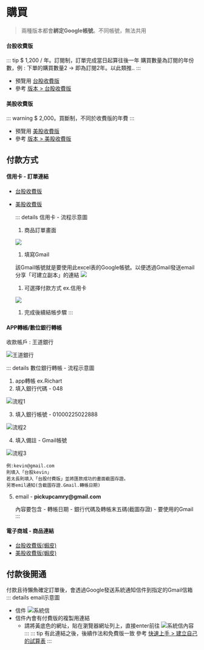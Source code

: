 # 購買

> 兩種版本都會**綁定Google帳號**。不同帳號，無法共用

#### 台股收費版

 ::: tip $ 1,200 / 年。訂閱制，訂單完成當日起算往後一年
 購買數量為訂閱的年份數，例 : 下單的購買數量2 → 即為訂閱2年。以此類推..
 :::
 - 預覽用 [台股收費版](https://docs.google.com/spreadsheets/d/1HQE6sgELw7jaiaUFFG-Rlf1bIdRpr4RNo1d43duKRr8)
 - 參考 [版本 > 台股收費版](../Version/%E6%94%B6%E8%B2%BB%E7%89%88.md)

#### 美股收費版

 ::: warning $ 2,000。買斷制，不同於收費版的年費
 :::
 - 預覽用 [美股收費版](https://docs.google.com/spreadsheets/d/1tRNgBzPeiY8uIptyv7b59INGh-3ffm-yWGMO9GR77ak)
 - 參考 [版本 > 美股收費版](../Version/%E7%BE%8E%E8%82%A1%E7%89%88.md)

## 付款方式

#### 信用卡 - 訂單連結

 - [台股收費版](https://cart.cashier.ecpay.com.tw/qp/ntY1)
 - [美股收費版](https://cart.cashier.ecpay.com.tw/qp/naqB)

   ::: details 信用卡 - 流程示意圖
   1. 商品訂單畫面

   ![](../../.vuepress/public/images/進階功能_信用卡付款_流程1.jpg)

   1. 填寫Gmail

    該Gmail帳號就是要使用此excel表的Google帳號。以便透過Gmail發送email分享「可建立副本」的連結
   ![](../../.vuepress/public/images/進階功能_信用卡付款_流程2.jpg)
   
   1. 可選擇付款方式 ex.信用卡

   ![](../../.vuepress/public/images/進階功能_信用卡付款_流程3.jpg)

   1. 完成後續結帳步驟
   :::

#### APP轉帳/數位銀行轉帳

  收款帳戶 : 王道銀行

  ![王道銀行](../../.vuepress/public/images/王道銀行.jpg)

  ::: details 數位銀行轉帳 - 流程示意圖
   1. app轉帳 ex.Richart
   2. 填入銀行代碼 - 048

   ![流程1](../../.vuepress/public/images/進階功能_數位轉帳_流程1.jpg)


   3. 填入銀行帳號 - 01000225022888

   ![流程2](../../.vuepress/public/images/進階功能_數位轉帳_流程2.jpg)


   4. 填入備註 - Gmail帳號

   ![流程3](../../.vuepress/public/images/進階功能_數位轉帳_流程3.jpg)

    例:kevin@gmail.com
    則填入「台股kevin」
    若太長則填入「台股付費版」並將匯款成功的畫面截圖存證。
    另寄emil通知(含截圖存證.Gmail.轉帳日期)

   5. email - __pickupcamry@gmail.com__

      內容要包含
    - 轉帳日期
    - 銀行代碼及轉帳末五碼(截圖存證)
    - 要使用的Gmail
   :::

#### 電子商城 - 商品連結

 - [台股收費版(蝦皮)](https://shopee.tw/Google%E8%A9%A6%E7%AE%97%E8%A1%A8%E3%80%90%E5%85%A8%E8%87%AA%E5%8B%95%E8%82%A1%E7%A5%A8%E7%AE%A1%E7%90%86%E8%A1%A8-%E5%8F%B0%E8%82%A1%E4%BB%98%E8%B2%BB%E7%89%88%E3%80%91%F0%9F%93%9DExcel-%E8%82%A1%E7%A5%A8%E7%AE%A1%E7%90%86-%E7%AF%84%E6%9C%AC-%E8%87%AA%E5%8B%95%E5%8C%96-%E8%82%A1%E7%A5%A8%E8%A8%98%E5%B8%B3-%E8%82%A1%E7%A5%A8%E6%95%B4%E7%90%86-%E8%82%A1%E7%A5%A8%E6%90%8D%E7%9B%8A-i.150537601.9985869773?position=1)
 - [美股收費版(蝦皮)](https://shopee.tw/Google%E8%A9%A6%E7%AE%97%E8%A1%A8%E3%80%90%E5%85%A8%E8%87%AA%E5%8B%95%E8%82%A1%E7%A5%A8%E7%AE%A1%E7%90%86%E8%A1%A8-%E7%BE%8E%E8%82%A1%E4%BB%98%E8%B2%BB%E7%89%88%E3%80%91%F0%9F%93%9DExcel-%E8%82%A1%E7%A5%A8%E7%AE%A1%E7%90%86-%E7%AF%84%E6%9C%AC-%E7%BE%8E%E8%82%A1-%E8%82%A1%E7%A5%A8%E8%A8%98%E5%B8%B3-%E8%82%A1%E7%A5%A8%E6%95%B4%E7%90%86-%E8%82%A1%E7%A5%A8%E6%90%8D%E7%9B%8A-i.150537601.3195478292?sp_atk=e1dab470-61cc-4acb-adc1-abae42693845)

## 付款後開通

 付款且待懶魚確定訂單後，會透過Google發送系統通知信件到指定的Gmail信箱
 ::: details email示意圖
  - 信件
  ![系統信](../../.vuepress/public/images/進階功能_購買_系統信.jpg)
  - 信件內會有付費版的複製用連結
    - 請將黃底色的網址，貼在瀏覽器網址列上，直接enter前往
  ![系統信內容](../../.vuepress/public/images/進階功能_購買_系統信內容.jpg)
 :::
 ::: tip 有此連結之後，後續作法和免費版一致
  參考 [快速上手 > 建立自己的試算表](../QuickStart/快速上手.md#建立自己的試算表)
 :::